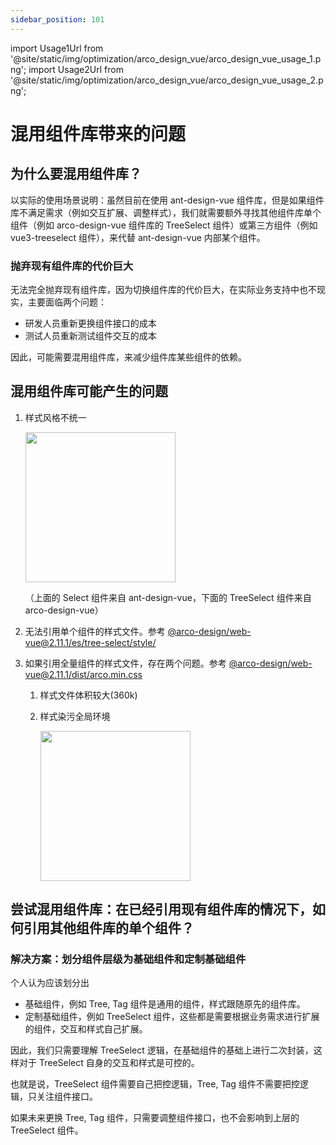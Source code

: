 ```yaml
---
sidebar_position: 101
---
```


import Usage1Url from '@site/static/img/optimization/arco_design_vue/arco_design_vue_usage_1.png';
import Usage2Url from '@site/static/img/optimization/arco_design_vue/arco_design_vue_usage_2.png';

# 混用组件库带来的问题

## 为什么要混用组件库？

以实际的使用场景说明：虽然目前在使用 ant-design-vue 组件库，但是如果组件库不满足需求（例如交互扩展、调整样式），我们就需要额外寻找其他组件库单个组件（例如 arco-design-vue 组件库的 TreeSelect 组件）或第三方组件（例如 vue3-treeselect 组件），来代替 ant-design-vue 内部某个组件。

### 抛弃现有组件库的代价巨大

无法完全抛弃现有组件库，因为切换组件库的代价巨大，在实际业务支持中也不现实，主要面临两个问题：

- 研发人员重新更换组件接口的成本
- 测试人员重新测试组件交互的成本

因此，可能需要混用组件库，来减少组件库某些组件的依赖。

## 混用组件库可能产生的问题

1. 样式风格不统一

    <img width="240px" src={Usage1Url} />

    （上面的 Select 组件来自 ant-design-vue，下面的 TreeSelect 组件来自 arco-design-vue）

2. 无法引用单个组件的样式文件。参考 [@arco-design/web-vue@2.11.1/es/tree-select/style/](https://unpkg.com/browse/@arco-design/web-vue@2.11.1/es/tree-select/style/)
3. 如果引用全量组件的样式文件，存在两个问题。参考 [@arco-design/web-vue@2.11.1/dist/arco.min.css](https://unpkg.com/browse/@arco-design/web-vue@2.11.1/dist/arco.min.css)
    1. 样式文件体积较大(360k)
    2. 样式染污全局环境

        <img width="240px" src={Usage2Url} />

## 尝试混用组件库：在已经引用现有组件库的情况下，如何引用其他组件库的单个组件？

### 解决方案：划分组件层级为基础组件和定制基础组件

个人认为应该划分出

- 基础组件，例如 Tree, Tag 组件是通用的组件，样式跟随原先的组件库。
- 定制基础组件，例如 TreeSelect 组件，这些都是需要根据业务需求进行扩展的组件，交互和样式自己扩展。

因此，我们只需要理解 TreeSelect 逻辑，在基础组件的基础上进行二次封装，这样对于 TreeSelect 自身的交互和样式是可控的。

也就是说，TreeSelect 组件需要自己把控逻辑，Tree, Tag 组件不需要把控逻辑，只关注组件接口。

如果未来更换 Tree, Tag 组件，只需要调整组件接口，也不会影响到上层的 TreeSelect 组件。
